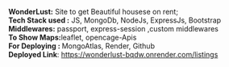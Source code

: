 <b>WonderLust:</b> Site to get Beautiful housese on rent;<br>
<b>Tech Stack used :</b> JS, MongoDb, NodeJs, ExpressJs, Bootstrap<br>
<b>Middlewares:</b> passport, express-session ,custom middlewares<br>
<b> To Show Maps:</b>leaflet, opencage-Apis<br>
<b> For Deploying : </b> MongoAtlas, Render, Github<br>
<b>Deployed Link</b>: https://wonderlust-bqdw.onrender.com/listings<br>
